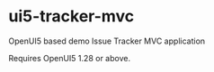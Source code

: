 # ui5-tracker-mvc
OpenUI5 based demo Issue Tracker MVC application

Requires OpenUI5 1.28 or above.
